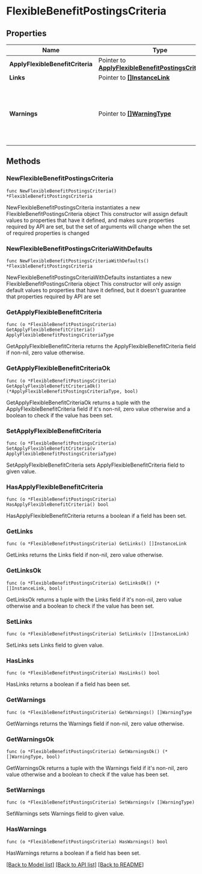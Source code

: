 # FlexibleBenefitPostingsCriteria

## Properties

Name | Type | Description | Notes
------------ | ------------- | ------------- | -------------
**ApplyFlexibleBenefitCriteria** | Pointer to [**ApplyFlexibleBenefitPostingsCriteriaType**](ApplyFlexibleBenefitPostingsCriteriaType.md) |  | [optional] 
**Links** | Pointer to [**[]InstanceLink**](InstanceLink.md) |  | [optional] 
**Warnings** | Pointer to [**[]WarningType**](WarningType.md) | Used in conjunction with the Success element to define a business error. | [optional] 

## Methods

### NewFlexibleBenefitPostingsCriteria

`func NewFlexibleBenefitPostingsCriteria() *FlexibleBenefitPostingsCriteria`

NewFlexibleBenefitPostingsCriteria instantiates a new FlexibleBenefitPostingsCriteria object
This constructor will assign default values to properties that have it defined,
and makes sure properties required by API are set, but the set of arguments
will change when the set of required properties is changed

### NewFlexibleBenefitPostingsCriteriaWithDefaults

`func NewFlexibleBenefitPostingsCriteriaWithDefaults() *FlexibleBenefitPostingsCriteria`

NewFlexibleBenefitPostingsCriteriaWithDefaults instantiates a new FlexibleBenefitPostingsCriteria object
This constructor will only assign default values to properties that have it defined,
but it doesn't guarantee that properties required by API are set

### GetApplyFlexibleBenefitCriteria

`func (o *FlexibleBenefitPostingsCriteria) GetApplyFlexibleBenefitCriteria() ApplyFlexibleBenefitPostingsCriteriaType`

GetApplyFlexibleBenefitCriteria returns the ApplyFlexibleBenefitCriteria field if non-nil, zero value otherwise.

### GetApplyFlexibleBenefitCriteriaOk

`func (o *FlexibleBenefitPostingsCriteria) GetApplyFlexibleBenefitCriteriaOk() (*ApplyFlexibleBenefitPostingsCriteriaType, bool)`

GetApplyFlexibleBenefitCriteriaOk returns a tuple with the ApplyFlexibleBenefitCriteria field if it's non-nil, zero value otherwise
and a boolean to check if the value has been set.

### SetApplyFlexibleBenefitCriteria

`func (o *FlexibleBenefitPostingsCriteria) SetApplyFlexibleBenefitCriteria(v ApplyFlexibleBenefitPostingsCriteriaType)`

SetApplyFlexibleBenefitCriteria sets ApplyFlexibleBenefitCriteria field to given value.

### HasApplyFlexibleBenefitCriteria

`func (o *FlexibleBenefitPostingsCriteria) HasApplyFlexibleBenefitCriteria() bool`

HasApplyFlexibleBenefitCriteria returns a boolean if a field has been set.

### GetLinks

`func (o *FlexibleBenefitPostingsCriteria) GetLinks() []InstanceLink`

GetLinks returns the Links field if non-nil, zero value otherwise.

### GetLinksOk

`func (o *FlexibleBenefitPostingsCriteria) GetLinksOk() (*[]InstanceLink, bool)`

GetLinksOk returns a tuple with the Links field if it's non-nil, zero value otherwise
and a boolean to check if the value has been set.

### SetLinks

`func (o *FlexibleBenefitPostingsCriteria) SetLinks(v []InstanceLink)`

SetLinks sets Links field to given value.

### HasLinks

`func (o *FlexibleBenefitPostingsCriteria) HasLinks() bool`

HasLinks returns a boolean if a field has been set.

### GetWarnings

`func (o *FlexibleBenefitPostingsCriteria) GetWarnings() []WarningType`

GetWarnings returns the Warnings field if non-nil, zero value otherwise.

### GetWarningsOk

`func (o *FlexibleBenefitPostingsCriteria) GetWarningsOk() (*[]WarningType, bool)`

GetWarningsOk returns a tuple with the Warnings field if it's non-nil, zero value otherwise
and a boolean to check if the value has been set.

### SetWarnings

`func (o *FlexibleBenefitPostingsCriteria) SetWarnings(v []WarningType)`

SetWarnings sets Warnings field to given value.

### HasWarnings

`func (o *FlexibleBenefitPostingsCriteria) HasWarnings() bool`

HasWarnings returns a boolean if a field has been set.


[[Back to Model list]](../README.md#documentation-for-models) [[Back to API list]](../README.md#documentation-for-api-endpoints) [[Back to README]](../README.md)


